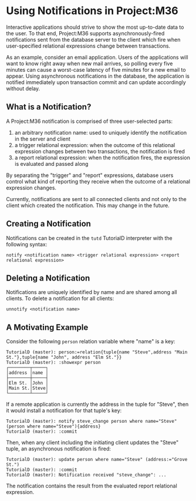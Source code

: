 # Using Notifications in Project:M36

Interactive applications should strive to show the most up-to-date data to the user. To that end, Project:M36 supports asynchronously-fired notifications sent from the database server to the client which fire when user-specified relational expressions change between transactions.

As an example, consider an email application. Users of the applications will want to know right away when new mail arrives, so polling every five minutes can cause a worst-case latency of five minutes for a new email to appear. Using asynchronous notifications in the database, the application is notified immediately upon transaction commit and can update accordingly without delay.

## What is a Notification?

A Project:M36 notification is comprised of three user-selected parts:

1. an arbitrary notification name: used to uniquely identify the notification in the server and client
2. a trigger relational expression: when the outcome of this relational expression changes between two transactions, the notification is fired
3. a report relational expression: when the notification fires, the expression is evaluated and passed along

By separating the "trigger" and "report" expressions, database users control what kind of reporting they receive when the outcome of a relational expression changes.

Currently, notifications are sent to all connected clients and not only to the client which created the notification. This may change in the future.

## Creating a Notification

Notifications can be created in the ```tutd``` TutorialD interpreter with the following syntax:

```
notify <notification name> <trigger relational expression> <report relational expression>
```

## Deleting a Notification

Notifications are uniquely identified by name and are shared among all clients. To delete a notification for all clients:

```
unnotify <notification name>
```

## A Motivating Example

Consider the following ```person``` relation variable where "name" is a key:

```
TutorialD (master): person:=relation{tuple{name "Steve",address "Main St."},tuple{name "John", address "Elm St."}}
TutorialD (master): :showexpr person
┌────────┬─────┐
│address │name │
├────────┼─────┤
│Elm St. │John │
│Main St.│Steve│
└────────┴─────┘
```

If a remote application is currently the address in the tuple for "Steve", then it would install a notification for that tuple's key:

```
TutorialD (master): notify steve_change person where name="Steve" (person where name="Steve"){address}
TutorialD (master): :commit
```

Then, when any client including the initiating client updates the "Steve" tuple, an asynchronous notification is fired:

```
TutorialD (master): update person where name="Steve" (address:="Grove St.")
TutorialD (master): :commit
TutorialD (master): Notification received "steve_change": ...
```

The notification contains the result from the evaluated report relational expression.
